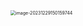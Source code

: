 <img src="/Users/ruichengm/knowledge_repository/fivePenLearning/1.概念/a.assets//image-20231229150159744.png" alt="image-20231229150159744" style="zoom:50%;" />

